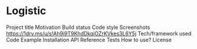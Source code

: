 # Logistic
Project title
Motivation
Build status
Code style
Screenshots
       https://1drv.ms/u/s!Ah9i9T9KhdDkqiOZrKVkes3L6Y5j
Tech/framework used
Code Example
Installation
API Reference
Tests
How to use?
License
